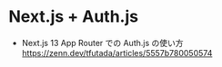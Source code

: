 # Next.js + Auth.js

- Next.js 13 App Router での Auth.js の使い方
  https://zenn.dev/tfutada/articles/5557b780050574
